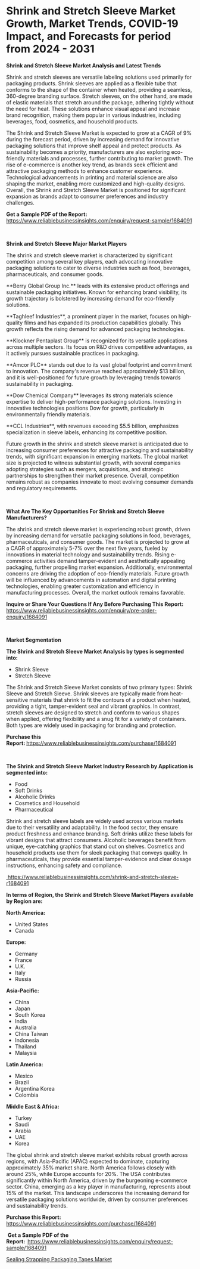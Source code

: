 <p><h1>Shrink and Stretch Sleeve Market Growth, Market Trends, COVID-19 Impact, and Forecasts for period from 2024 - 2031</h1></p><p><strong>Shrink and Stretch Sleeve Market Analysis and Latest Trends</strong></p>
<p><p>Shrink and stretch sleeves are versatile labeling solutions used primarily for packaging products. Shrink sleeves are applied as a flexible tube that conforms to the shape of the container when heated, providing a seamless, 360-degree branding surface. Stretch sleeves, on the other hand, are made of elastic materials that stretch around the package, adhering tightly without the need for heat. These solutions enhance visual appeal and increase brand recognition, making them popular in various industries, including beverages, food, cosmetics, and household products.</p><p>The Shrink and Stretch Sleeve Market is expected to grow at a CAGR of 9% during the forecast period, driven by increasing demand for innovative packaging solutions that improve shelf appeal and protect products. As sustainability becomes a priority, manufacturers are also exploring eco-friendly materials and processes, further contributing to market growth. The rise of e-commerce is another key trend, as brands seek efficient and attractive packaging methods to enhance customer experience. Technological advancements in printing and material science are also shaping the market, enabling more customized and high-quality designs. Overall, the Shrink and Stretch Sleeve Market is positioned for significant expansion as brands adapt to consumer preferences and industry challenges.</p></p>
<p><strong>Get a Sample PDF of the Report:&nbsp;</strong> <a href="https://www.reliablebusinessinsights.com/enquiry/request-sample/1684091?utm_campaign=100&utm_medium=2&utm_source=Github&utm_content=ia&utm_term=30122024&utm_id=shrink-and-stretch-sleeve">https://www.reliablebusinessinsights.com/enquiry/request-sample/1684091</a></p>
<p>&nbsp;</p>
<p><strong>Shrink and Stretch Sleeve Major Market Players</strong></p>
<p><p>The shrink and stretch sleeve market is characterized by significant competition among several key players, each advocating innovative packaging solutions to cater to diverse industries such as food, beverages, pharmaceuticals, and consumer goods. </p><p>**Berry Global Group Inc.** leads with its extensive product offerings and sustainable packaging initiatives. Known for enhancing brand visibility, its growth trajectory is bolstered by increasing demand for eco-friendly solutions. </p><p>**Taghleef Industries**, a prominent player in the market, focuses on high-quality films and has expanded its production capabilities globally. This growth reflects the rising demand for advanced packaging technologies. </p><p>**Klockner Pentaplast Group** is recognized for its versatile applications across multiple sectors. Its focus on R&D drives competitive advantages, as it actively pursues sustainable practices in packaging. </p><p>**Amcor PLC** stands out due to its vast global footprint and commitment to innovation. The company's revenue reached approximately $13 billion, and it is well-positioned for future growth by leveraging trends towards sustainability in packaging.</p><p>**Dow Chemical Company** leverages its strong materials science expertise to deliver high-performance packaging solutions. Investing in innovative technologies positions Dow for growth, particularly in environmentally friendly materials. </p><p>**CCL Industries**, with revenues exceeding $5.5 billion, emphasizes specialization in sleeve labels, enhancing its competitive position. </p><p>Future growth in the shrink and stretch sleeve market is anticipated due to increasing consumer preferences for attractive packaging and sustainability trends, with significant expansion in emerging markets. The global market size is projected to witness substantial growth, with several companies adopting strategies such as mergers, acquisitions, and strategic partnerships to strengthen their market presence. Overall, competition remains robust as companies innovate to meet evolving consumer demands and regulatory requirements.</p></p>
<p>&nbsp;</p>
<p><strong>What Are The Key Opportunities For Shrink and Stretch Sleeve Manufacturers?</strong></p>
<p><p>The shrink and stretch sleeve market is experiencing robust growth, driven by increasing demand for versatile packaging solutions in food, beverages, pharmaceuticals, and consumer goods. The market is projected to grow at a CAGR of approximately 5-7% over the next five years, fueled by innovations in material technology and sustainability trends. Rising e-commerce activities demand tamper-evident and aesthetically appealing packaging, further propelling market expansion. Additionally, environmental concerns are driving the adoption of eco-friendly materials. Future growth will be influenced by advancements in automation and digital printing technologies, enabling greater customization and efficiency in manufacturing processes. Overall, the market outlook remains favorable.</p></p>
<p><strong>Inquire or Share Your Questions If Any Before Purchasing This Report:</strong> <a href="https://www.reliablebusinessinsights.com/enquiry/pre-order-enquiry/1684091?utm_campaign=100&utm_medium=2&utm_source=Github&utm_content=ia&utm_term=30122024&utm_id=shrink-and-stretch-sleeve">https://www.reliablebusinessinsights.com/enquiry/pre-order-enquiry/1684091</a></p>
<p>&nbsp;</p>
<p><strong>Market Segmentation</strong></p>
<p><strong>The Shrink and Stretch Sleeve Market Analysis by types is segmented into:</strong></p>
<p><ul><li>Shrink Sleeve​</li><li>Stretch Sleeve​</li></ul></p>
<p><p>The Shrink and Stretch Sleeve Market consists of two primary types: Shrink Sleeve and Stretch Sleeve. Shrink sleeves are typically made from heat-sensitive materials that shrink to fit the contours of a product when heated, providing a tight, tamper-evident seal and vibrant graphics. In contrast, stretch sleeves are designed to stretch and conform to various shapes when applied, offering flexibility and a snug fit for a variety of containers. Both types are widely used in packaging for branding and protection.</p></p>
<p><strong>Purchase this Report:&nbsp;</strong><a href="https://www.reliablebusinessinsights.com/purchase/1684091?utm_campaign=100&utm_medium=2&utm_source=Github&utm_content=ia&utm_term=30122024&utm_id=shrink-and-stretch-sleeve">https://www.reliablebusinessinsights.com/purchase/1684091</a></p>
<p>&nbsp;</p>
<p><strong>The Shrink and Stretch Sleeve Market Industry Research by Application is segmented into:</strong></p>
<p><ul><li>Food</li><li>Soft Drinks</li><li>Alcoholic Drinks</li><li>Cosmetics and Household</li><li>Pharmaceutical</li></ul></p>
<p><p>Shrink and stretch sleeve labels are widely used across various markets due to their versatility and adaptability. In the food sector, they ensure product freshness and enhance branding. Soft drinks utilize these labels for vibrant designs that attract consumers. Alcoholic beverages benefit from unique, eye-catching graphics that stand out on shelves. Cosmetics and household products use them for sleek packaging that conveys quality. In pharmaceuticals, they provide essential tamper-evidence and clear dosage instructions, enhancing safety and compliance.</p></p>
<p><a href="https://www.reliablebusinessinsights.com/shrink-and-stretch-sleeve-r1684091?utm_campaign=100&utm_medium=2&utm_source=Github&utm_content=ia&utm_term=30122024&utm_id=shrink-and-stretch-sleeve">&nbsp;https://www.reliablebusinessinsights.com/shrink-and-stretch-sleeve-r1684091</a></p>
<p><strong>In terms of Region, the Shrink and Stretch Sleeve Market Players available by Region are:</strong></p>
<p>
    <p> <strong> North America: </strong>
        <ul>
            <li>United States</li>
            <li>Canada</li>
        </ul>
        </p> 
    <p> <strong> Europe: </strong>
        <ul>
            <li>Germany</li>
            <li>France</li>
            <li>U.K.</li>
            <li>Italy</li>
            <li>Russia</li>
        </ul>
        </p> 
    <p> <strong> Asia-Pacific: </strong>
        <ul>
            <li>China</li>
            <li>Japan</li>
            <li>South Korea</li>
            <li>India</li>
            <li>Australia</li>
            <li>China Taiwan</li>
            <li>Indonesia</li>
            <li>Thailand</li>
            <li>Malaysia</li>
        </ul>
        </p> 
    <p> <strong> Latin America: </strong>
        <ul>
            <li>Mexico</li>
            <li>Brazil</li>
            <li>Argentina Korea</li>
            <li>Colombia</li>
        </ul>
        </p> 
    <p> <strong> Middle East & Africa: </strong>
        <ul>
            <li>Turkey</li>
            <li>Saudi</li>
            <li>Arabia</li>
            <li>UAE</li>
            <li>Korea</li>
        </ul>
    </p>
    </p>
<p><p>The global shrink and stretch sleeve market exhibits robust growth across regions, with Asia-Pacific (APAC) expected to dominate, capturing approximately 35% market share. North America follows closely with around 25%, while Europe accounts for 20%. The USA contributes significantly within North America, driven by the burgeoning e-commerce sector. China, emerging as a key player in manufacturing, represents about 15% of the market. This landscape underscores the increasing demand for versatile packaging solutions worldwide, driven by consumer preferences and sustainability trends.</p></p>
<p><strong>Purchase this Report: </strong><a href="https://www.reliablebusinessinsights.com/purchase/1684091?utm_campaign=100&utm_medium=2&utm_source=Github&utm_content=ia&utm_term=30122024&utm_id=shrink-and-stretch-sleeve">https://www.reliablebusinessinsights.com/purchase/1684091</a></p>
<p>&nbsp;<strong>Get a Sample PDF of the Report:&nbsp;&nbsp;</strong><a href="https://www.reliablebusinessinsights.com/enquiry/request-sample/1684091?utm_campaign=100&utm_medium=2&utm_source=Github&utm_content=ia&utm_term=30122024&utm_id=shrink-and-stretch-sleeve">https://www.reliablebusinessinsights.com/enquiry/request-sample/1684091</a></p>
<p><strong></strong></p>
<p><p><a href="https://github.com/janraimondo83/Market-Research-Report-List-1/blob/main/sealing-strapping-packaging-tapes-market.md?utm_campaign=100&utm_medium=2&utm_source=Github&utm_content=ia&utm_term=30122024&utm_id=shrink-and-stretch-sleeve">Sealing Strapping Packaging Tapes Market</a></p></p>